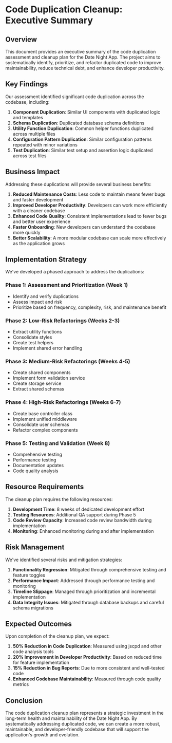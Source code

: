 # Code Duplication Cleanup: Executive Summary

## Overview

This document provides an executive summary of the code duplication assessment and cleanup plan for the Date Night App. The project aims to systematically identify, prioritize, and refactor duplicated code to improve maintainability, reduce technical debt, and enhance developer productivity.

## Key Findings

Our assessment identified significant code duplication across the codebase, including:

1. **Component Duplication**: Similar UI components with duplicated logic and templates
2. **Schema Duplication**: Duplicated database schema definitions
3. **Utility Function Duplication**: Common helper functions duplicated across multiple files
4. **Configuration Pattern Duplication**: Similar configuration patterns repeated with minor variations
5. **Test Duplication**: Similar test setup and assertion logic duplicated across test files

## Business Impact

Addressing these duplications will provide several business benefits:

1. **Reduced Maintenance Costs**: Less code to maintain means fewer bugs and faster development
2. **Improved Developer Productivity**: Developers can work more efficiently with a cleaner codebase
3. **Enhanced Code Quality**: Consistent implementations lead to fewer bugs and better user experience
4. **Faster Onboarding**: New developers can understand the codebase more quickly
5. **Better Scalability**: A more modular codebase can scale more effectively as the application grows

## Implementation Strategy

We've developed a phased approach to address the duplications:

### Phase 1: Assessment and Prioritization (Week 1)

- Identify and verify duplications
- Assess impact and risk
- Prioritize based on frequency, complexity, risk, and maintenance benefit

### Phase 2: Low-Risk Refactorings (Weeks 2-3)

- Extract utility functions
- Consolidate styles
- Create test helpers
- Implement shared error handling

### Phase 3: Medium-Risk Refactorings (Weeks 4-5)

- Create shared components
- Implement form validation service
- Create storage service
- Extract shared schemas

### Phase 4: High-Risk Refactorings (Weeks 6-7)

- Create base controller class
- Implement unified middleware
- Consolidate user schemas
- Refactor complex components

### Phase 5: Testing and Validation (Week 8)

- Comprehensive testing
- Performance testing
- Documentation updates
- Code quality analysis

## Resource Requirements

The cleanup plan requires the following resources:

1. **Development Time**: 8 weeks of dedicated development effort
2. **Testing Resources**: Additional QA support during Phase 5
3. **Code Review Capacity**: Increased code review bandwidth during implementation
4. **Monitoring**: Enhanced monitoring during and after implementation

## Risk Management

We've identified several risks and mitigation strategies:

1. **Functionality Regression**: Mitigated through comprehensive testing and feature toggles
2. **Performance Impact**: Addressed through performance testing and monitoring
3. **Timeline Slippage**: Managed through prioritization and incremental implementation
4. **Data Integrity Issues**: Mitigated through database backups and careful schema migrations

## Expected Outcomes

Upon completion of the cleanup plan, we expect:

1. **50% Reduction in Code Duplication**: Measured using jscpd and other code analysis tools
2. **20% Improvement in Developer Productivity**: Based on reduced time for feature implementation
3. **15% Reduction in Bug Reports**: Due to more consistent and well-tested code
4. **Enhanced Codebase Maintainability**: Measured through code quality metrics

## Conclusion

The code duplication cleanup plan represents a strategic investment in the long-term health and maintainability of the Date Night App. By systematically addressing duplicated code, we can create a more robust, maintainable, and developer-friendly codebase that will support the application's growth and evolution.
